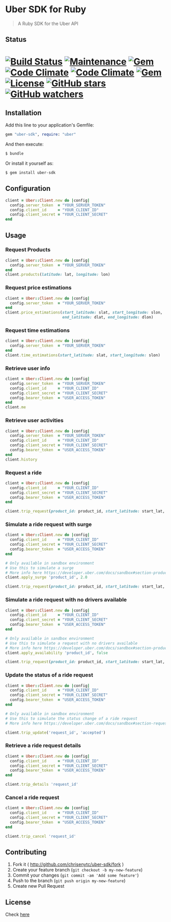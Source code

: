 # Uber SDK for Ruby

> A Ruby SDK for the Uber API

## Status

# [![Build Status](https://img.shields.io/travis/chrisenytc/uber-sdk/master.svg?maxAge=2592000g)](http://travis-ci.org/chrisenytc/uber-sdk) [![Maintenance](https://img.shields.io/maintenance/yes/2016.svg?maxAge=2592000)]() [![Gem](https://img.shields.io/gem/dt/uber-sdk.svg?maxAge=2592000)](http://rubygems.org/gems/uber-sdk) [![Code Climate](https://codeclimate.com/github/chrisenytc/uber-sdk/badges/gpa.svg)](https://codeclimate.com/github/chrisenytc/uber-sdk) [![Code Climate](https://img.shields.io/codeclimate/coverage/github/chrisenytc/uber-sdk.svg?maxAge=2592000)](https://codeclimate.com/github/chrisenytc/uber-sdk) [![Gem](https://img.shields.io/gem/v/uber-sdk.svg?maxAge=2592000)]() [![License](https://img.shields.io/github/license/chrisenytc/uber-sdk.svg?maxAge=2592000)](https://github.com/chrisenytc/uber-sdk/blob/master/LICENSE.txt) [![GitHub stars](https://img.shields.io/github/stars/chrisenytc/uber-sdk.svg?style=social&label=Star&maxAge=2592000)](https://github.com/chrisenytc/uber-sdk) [![GitHub watchers](https://img.shields.io/github/watchers/chrisenytc/uber-sdk.svg?style=social&label=Watch&maxAge=2592000)](https://github.com/chrisenytc/uber-sdk)

## Installation

Add this line to your application's Gemfile:

```ruby
gem "uber-sdk", require: "uber"
```

And then execute:

```bash
$ bundle
```

Or install it yourself as:

```bash
$ gem install uber-sdk
```

## Configuration

```ruby
client = Uber::Client.new do |config|
  config.server_token  = "YOUR_SERVER_TOKEN"
  config.client_id     = "YOUR_CLIENT_ID"
  config.client_secret = "YOUR_CLIENT_SECRET"
end
```

## Usage

### Request Products

```ruby
client = Uber::Client.new do |config|
  config.server_token  = "YOUR_SERVER_TOKEN"
end
client.products(latitude: lat, longitude: lon)
```

### Request price estimations

```ruby
client = Uber::Client.new do |config|
  config.server_token  = "YOUR_SERVER_TOKEN"
end
client.price_estimations(start_latitude: slat, start_longitude: slon,
                         end_latitude: dlat, end_longitude: dlon)
```

### Request time estimations

```ruby
client = Uber::Client.new do |config|
  config.server_token  = "YOUR_SERVER_TOKEN"
end
client.time_estimations(start_latitude: slat, start_longitude: slon)
```

### Retrieve user info

```ruby
client = Uber::Client.new do |config|
  config.server_token  = "YOUR_SERVER_TOKEN"
  config.client_id     = "YOUR_CLIENT_ID"
  config.client_secret = "YOUR_CLIENT_SECRET"
  config.bearer_token  = "USER_ACCESS_TOKEN"
end
client.me
```

### Retrieve user activities

```ruby
client = Uber::Client.new do |config|
  config.server_token  = "YOUR_SERVER_TOKEN"
  config.client_id     = "YOUR_CLIENT_ID"
  config.client_secret = "YOUR_CLIENT_SECRET"
  config.bearer_token  = "USER_ACCESS_TOKEN"
end
client.history
```

### Request a ride

```ruby
client = Uber::Client.new do |config|
  config.client_id     = "YOUR_CLIENT_ID"
  config.client_secret = "YOUR_CLIENT_SECRET"
  config.bearer_token  = "USER_ACCESS_TOKEN"
end

client.trip_request(product_id: product_id, start_latitude: start_lat, start_longitude: start_lng, end_latitude: end_lat, end_longitude: end_lng)
```

### Simulate a ride request with surge

```ruby
client = Uber::Client.new do |config|
  config.client_id     = "YOUR_CLIENT_ID"
  config.client_secret = "YOUR_CLIENT_SECRET"
  config.bearer_token  = "USER_ACCESS_TOKEN"
end

# Only available in sandbox environment
# Use this to simulate a surge
# More info here https://developer.uber.com/docs/sandbox#section-product-types
client.apply_surge 'product_id', 2.0

client.trip_request(product_id: product_id, start_latitude: start_lat, start_longitude: start_lng, end_latitude: end_lat, end_longitude: end_lng, surge_confirmation_id: surge_id)
```

### Simulate a ride request with no drivers available

```ruby
client = Uber::Client.new do |config|
  config.client_id     = "YOUR_CLIENT_ID"
  config.client_secret = "YOUR_CLIENT_SECRET"
  config.bearer_token  = "USER_ACCESS_TOKEN"
end

# Only available in sandbox environment
# Use this to simulate a request with no drivers available
# More info here https://developer.uber.com/docs/sandbox#section-product-types
client.apply_availability 'product_id', false

client.trip_request(product_id: product_id, start_latitude: start_lat, start_longitude: start_lng, end_latitude: end_lat, end_longitude: end_lng)
```

### Update the status of a ride request

```ruby
client = Uber::Client.new do |config|
  config.client_id     = "YOUR_CLIENT_ID"
  config.client_secret = "YOUR_CLIENT_SECRET"
  config.bearer_token  = "USER_ACCESS_TOKEN"
end

# Only available in sandbox environment
# Use this to simulate the status change of a ride request
# More info here https://developer.uber.com/docs/sandbox#section-request

client.trip_update('request_id', 'accepted')
```

### Retrieve a ride request details

```ruby
client = Uber::Client.new do |config|
  config.client_id     = "YOUR_CLIENT_ID"
  config.client_secret = "YOUR_CLIENT_SECRET"
  config.bearer_token  = "USER_ACCESS_TOKEN"
end

client.trip_details 'request_id'
```

### Cancel a ride request

```ruby
client = Uber::Client.new do |config|
  config.client_id     = "YOUR_CLIENT_ID"
  config.client_secret = "YOUR_CLIENT_SECRET"
  config.bearer_token  = "USER_ACCESS_TOKEN"
end

client.trip_cancel 'request_id'
```

## Contributing

1. Fork it ( http://github.com/chrisenytc/uber-sdk/fork )
2. Create your feature branch (`git checkout -b my-new-feature`)
3. Commit your changes (`git commit -am 'Add some feature'`)
4. Push to the branch (`git push origin my-new-feature`)
5. Create new Pull Request

## License

Check [here](LICENSE.txt)
